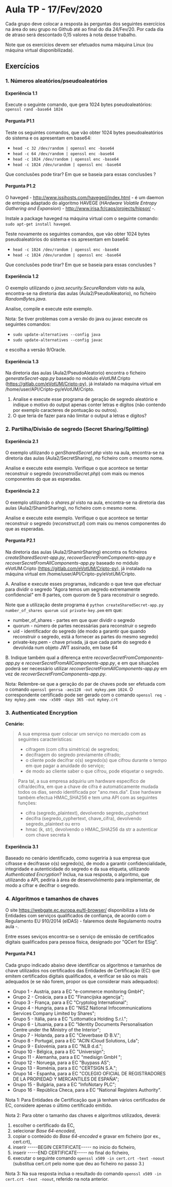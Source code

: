 # Aula TP - 17/Fev/2020

Cada grupo deve colocar a resposta às perguntas dos seguintes exercícios na área do seu grupo no Github até ao final do dia 24/Fev/20. Por cada dia de atraso será descontado 0,15 valores à nota desse trabalho.

Note que os exercícios devem ser efetuados numa máquina Linux (ou máquina virtual disponibilizada).

## Exercícios

### 1\. Números aleatórios/pseudoaleatórios

#### Experiência 1.1

Execute o seguinte comando, que gera 1024 bytes pseudoaleatórios: `openssl rand -base64 1024`

#### Pergunta P1.1

Teste os seguintes comandos, que vão obter 1024 bytes pseudoaleatórios do sistema e os apresentam em base64:

- `head -c 32 /dev/random | openssl enc -base64`
- `head -c 64 /dev/random | openssl enc -base64`
- `head -c 1024 /dev/random | openssl enc -base64`
- `head -c 1024 /dev/urandom | openssl enc -base64`

Que conclusões pode tirar? Em que se baseia para essas conclusões ?

#### Pergunta P1.2

O haveged - <http://www.issihosts.com/haveged/index.html> - é um daemon de entropia adaptado do algoritmo HAVEGE (_HArdware Volatile Entropy Gathering and Expansion_) - <http://www.irisa.fr/caps/projects/hipsor/> -.

Instale a package haveged na máquina virtual com o seguinte comando: `sudo apt-get install haveged`.

Teste novamente os seguintes comandos, que vão obter 1024 bytes pseudoaleatórios do sistema e os apresentam em base64:

- `head -c 1024 /dev/random | openssl enc -base64`
- `head -c 1024 /dev/urandom | openssl enc -base64`

Que conclusões pode tirar? Em que se baseia para essas conclusões ?

#### Experiência 1.2

O exemplo utilizando o *java.security.SecureRandom* visto na aula, encontra-se na diretoria das aulas (Aula2/PseudoAleatorio), no ficheiro *RandomBytes.java*.

Analise, compile e execute este exemplo.

Nota: Se tiver problemas com a versão do java ou javac execute os seguintes comandos:

- `sudo update-alternatives --config java`
- `sudo update-alternatives --config javac`

e escolha a versão 9/Oracle.


#### Experiência 1.3

Na diretoria das aulas (Aula2/PseudoAleatorio) encontra o ficheiro *generateSecret-app.py* baseado no módulo eVotUM.Cripto (https://gitlab.com/eVotUM/Cripto-py), já instalado na máquina virtual em /home/user/API/Cripto-py/eVotUM/Cripto.

1. Analise e execute esse programa de geração de segredo aleatório e indique o motivo do output apenas conter letras e dígitos (não contendo por exemplo caracteres de pontuação ou outros).
2. O que teria de fazer para não limitar o output a letras e dígitos?


### 2\. Partilha/Divisão de segredo (Secret Sharing/Splitting)

#### Experiência 2.1

O exemplo utilizando o *genSharedSecret.php* visto na aula, encontra-se na diretoria das aulas (Aula2/SecretSharing), no ficheiro com o mesmo nome.

Analise e execute este exemplo. Verifique o que acontece se tentar reconstruir o segredo (*reconstroiSecret.php*) com mais ou menos componentes do que as esperadas.

#### Experiência 2.2

O exemplo utilizando o *shares.pl* visto na aula, encontra-se na diretoria das aulas (Aula2/ShamirSharing), no ficheiro com o mesmo nome.

Analise e execute este exemplo. Verifique o que acontece se tentar reconstruir o segredo (*reconstruct.pl*) com mais ou menos componentes do que as esperadas.

#### Pergunta P2.1

Na diretoria das aulas (Aula2/ShamirSharing) encontra os ficheiros *createSharedSecret-app.py*, *recoverSecretFromComponents-app.py* e *recoverSecretFromAllComponents-app.py* baseado no módulo eVotUM.Cripto (https://gitlab.com/eVotUM/Cripto-py), já instalado na máquina virtual em /home/user/API/Cripto-py/eVotUM/Cripto.

A. Analise e execute esses programas, indicando o que teve que efectuar para dividir o segredo "Agora temos um segredo extremamente confidencial" em 8 partes, com quorom de 5 para reconstruir o segredo.

Note que a utilização deste programa é ``python createSharedSecret-app.py number_of_shares quorum uid private-key.pem`` em que:
+ number_of_shares - partes em que quer dividir o segredo
+ quorum - número de partes necessárias para reconstruir o segredo
+ uid - identificador do segredo (de modo a garantir que quando reconstruir o segredo, está a fornecer as partes do mesmo segredo)
+ private-key.pem - chave privada, já que cada parte do segredo é devolvida num objeto JWT assinado, em base 64

B. Indique também qual a diferença entre *recoverSecretFromComponents-app.py* e *recoverSecretFromAllComponents-app.py*, e em que situações poderá ser necessário utilizar *recoverSecretFromAllComponents-app.py* em vez de *recoverSecretFromComponents-app.py*.


Nota: Relembre-se que a geração do par de chaves pode ser efetuada com o comando ``openssl genrsa -aes128 -out mykey.pem 1024``. O correspondente certificado pode ser gerado com o comando ``openssl req -key mykey.pem -new -x509 -days 365 -out mykey.crt``

### 3\. Authenticated Encryption

**Cenário:**

> A sua empresa quer colocar um serviço no mercado com as seguintes características:
>  + cifragem (com cifra simétrica) de segredos;
>  + decifragem do segredo previamente cifrado;
>  + o cliente pode decifrar o(s) segredo(s) que cifrou durante o tempo em que pagar a anuidade do serviço;
>  + de modo ao cliente saber o que cifrou, pode etiquetar o segredo.

> Para tal, a sua empresa adquiriu um hardware específico de cifra/decifra, em que a chave de cifra é automaticamente mudada todos os dias, sendo identificada por "ano.mes.dia". Esse hardware também efectua HMAC_SHA256 e tem uma API com as seguintes funções:
>  + cifra (segredo_plaintext), devolvendo segredo_cyphertext
>  + decifra (segredo_cyphertext, chave_cifra), devolvendo segredo_plaintext ou erro
>  + hmac (k, str), devolvendo o HMAC_SHA256 da str a autenticar com chave secreta k

#### Experiência 3.1

Baseado no cenário identificado, como sugeriria à sua empresa que cifrasse e decifrasse o(s) segredo(s), de modo a garantir confidencialidade, integridade e autenticidade do segredo e da sua etiqueta, utilizando _Authenticated Encryption_? Inclua, na sua resposta, o algoritmo, que utilizando a API, pediria à área de desenvolvimento para implementar, de modo a cifrar e decifrar o segredo.

### 4\. Algoritmos e tamanhos de chaves

O site https://webgate.ec.europa.eu/tl-browser/ disponibiliza a lista de Entidades com serviços qualificados de confiança, de acordo com o Regulamento EU 910/2014 (eIDAS) - falaremos deste Regulamento noutra aula -.

Entre esses seviços encontra-se o serviço de emissão de certificados digitais qualificados para pessoa física, designado por "QCert for ESig".

#### Pergunta P4.1

Cada grupo indicado abaixo deve identificar os algoritmos e tamanhos de chave utilizados nos certificados das Entidades de Certificação (EC) que emitem certificados digitais qualificados, e verificar se são os mais adequados (e se não forem, propor os que considerar mais adequados):
+ Grupo 1 - Austria, para a EC "e-commerce monitoring GmbH";
+ Grupo 2 - Croácia, para a EC "Financijska agencija";
+ Grupo 3 - França, para a EC "Cryptolog International";
+ Grupo 4 - Hungria, para a EC "NISZ National Infocommunications Services Company Limited by Shares";
+ Grupo 5 - Itália, para a EC "Lottomatica Holding S.r.l.";
+ Grupo 6 - Lituania, para a EC "Identity Documents Personalisation Centre under the Ministry of the Interior";
+ Grupo 7 - Holanda, para a EC "Cleverbase ID B.V.";
+ Grupo 8 - Portugal, para a EC "ACIN iCloud Solutions, Lda";
+ Grupo 9 - Eslovénia, para a EC "NLB d.d.";
+ Grupo 10 - Bélgica, para a EC "Universign";
+ Grupo 11 - Alemanha, para a EC "medisign GmbH ";
+ Grupo 12 - Noruega, para a EC "Buypass AS";
+ Grupo 13 - Roménia, para a EC "CERTSIGN S.A.";
+ Grupo 14 - Espanha, para a EC "COLEGIO OFICIAL DE REGISTRADORES DE LA PROPIEDAD Y MERCANTILES DE ESPAÑA";
+ Grupo 15 - Bulgária, para a EC "InfoNotary PLC";
+ Grupo 16 - República Checa, para a EC "National Registers Authority".

Nota 1: Para Entidades de Certificação que já tenham vários certificados de EC, considere apenas o último certificado emitido.

Nota 2: Para obter o tamanho das chaves e algoritmos utilizados, deverá:
1. escolher o certificado da EC,
2. selecionar _Base 64-encoded_,
3. copiar o conteúdo do _Base 64-encoded_ e gravar em ficheiro (por ex., cert.crt),
4. inserir -----BEGIN CERTIFICATE----- no inicio do ficheiro,
5. inserir -----END CERTIFICATE----- no final do ficheiro,
6. executar o seguinte comando ``openssl x509 -in cert.crt -text -noout`` (substitua cert.crt pelo nome que deu ao ficheiro no passo 3.)

Nota 3: Na sua resposta inclua o resultado do comando ``openssl x509 -in cert.crt -text -noout``, referido na nota anterior.



